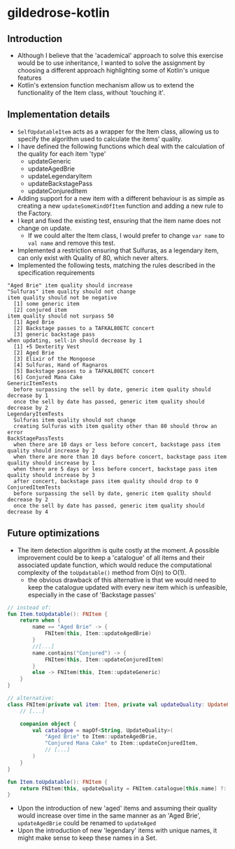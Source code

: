 # gildedrose-kotlin

## Introduction

* Although I believe that the 'academical' approach to solve this exercise would be to use inheritance, I wanted to solve the assignment by choosing a different approach highlighting some of Kotlin's unique features
* Kotlin's extension function mechanism allow us to extend the functionality of the Item class, without 'touching it'.

## Implementation details

* `SelfUpdatableItem` acts as a wrapper for the Item class, allowing us to specify the algorithm used to calculate the items' quality.
* I have defined the following functions which deal with the calculation of the quality for each item 'type' 
  * updateGeneric
  * updateAgedBrie
  * updateLegendaryItem
  * updateBackstagePass
  * updateConjuredItem
* Adding support for a new item with a different behaviour is as simple as creating a new `updateSomeKindOfItem` function and adding a new rule to the Factory.
* I kept and fixed the existing test, ensuring that the item name does not change on update.
  * If we could alter the Item class, I would prefer to change `var name` to `val name` and remove this test.
* Implemented a restriction ensuring that Sulfuras, as a legendary item, can only exist with Quality of 80, which never alters.
* Implemented the following tests, matching the rules described in the specification requirements
  
```
"Aged Brie" item quality should increase
"Sulfuras" item quality should not change
item quality should not be negative
  [1] some generic item
  [2] conjured item
item quality should not surpass 50
  [1] Aged Brie
  [2] Backstage passes to a TAFKAL80ETC concert
  [3] generic backstage pass
when updating, sell-in should decrease by 1
  [1] +5 Dexterity Vest
  [2] Aged Brie
  [3] Elixir of the Mongoose
  [4] Sulfuras, Hand of Ragnaros
  [5] Backstage passes to a TAFKAL80ETC concert
  [6] Conjured Mana Cake
GenericItemTests
  before surpassing the sell by date, generic item quality should decrease by 1
  once the sell by date has passed, generic item quality should decrease by 2
LegendaryItemTests
  Sulfuras item quality should not change
  creating Sulfuras with item quality other than 80 should throw an error
BackStagePassTests
  when there are 10 days or less before concert, backstage pass item quality should increase by 2
  when there are more than 10 days before concert, backstage pass item quality should increase by 1
  when there are 5 days or less before concert, backstage pass item quality should increase by 3
  after concert, backstage pass item quality should drop to 0
ConjuredItemTests
  before surpassing the sell by date, generic item quality should decrease by 2
  once the sell by date has passed, generic item quality should decrease by 4
```

## Future optimizations

* The item detection algorithm is quite costly at the moment. A possible improvement could be to keep a 'catalogue' of all items and their associated update function, which would reduce the computational complexity of the `toUpdatable()` method from O(n) to O(1).
  * the obvious drawback of this alternative is that we would need to keep the catalogue updated with every new item which is unfeasible, especially in the case of 'Backstage passes'
```kotlin
// instead of:
fun Item.toUpdatable(): FNItem {
    return when {
        name == "Aged Brie" -> {
            FNItem(this, Item::updateAgedBrie)
        }
        //[...]
        name.contains("Conjured") -> {
            FNItem(this, Item::updateConjuredItem)
        }
        else -> FNItem(this, Item::updateGeneric)
    }
}

// alternative:
class FNItem(private val item: Item, private val updateQuality: UpdateQuality) {
    // [...]

    companion object {
        val catalogue = mapOf<String, UpdateQuality>(
            "Aged Brie" to Item::updateAgedBrie,
            "Conjured Mana Cake" to Item::updateConjuredItem,
            // [...]
        )
    }
}

fun Item.toUpdatable(): FNItem {
    return FNItem(this, updateQuality = FNItem.catalogue[this.name] ?: Item::updateGeneric)
}
```
* Upon the introduction of new 'aged' items and assuming their quality would increase over time in the same manner as an 'Aged Brie', `updateAgedBrie` could be renamed to `updateAged`
* Upon the introduction of new 'legendary' items with unique names, it might make sense to keep these names in a Set.